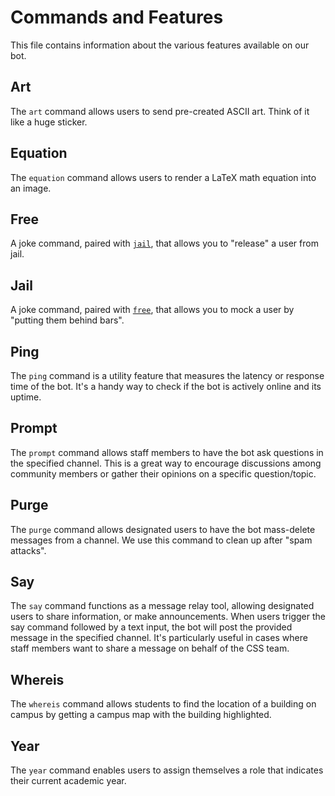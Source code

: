 # Commands and Features

This file contains information about the various features available on our bot.

## Art

The `art` command allows users to send pre-created ASCII art. Think of it like a huge sticker.

## Equation

The `equation` command allows users to render a LaTeX math equation into an image.

## Free

A joke command, paired with [`jail`](#jail), that allows you to "release" a user from jail.

## Jail

A joke command, paired with [`free`](#free), that allows you to mock a user by "putting them behind bars".

## Ping

The `ping` command is a utility feature that measures the latency or response time of the bot. It's a handy way to check if the bot is actively online and its uptime.

## Prompt

The `prompt` command allows staff members to have the bot ask questions in the specified channel. This is a great way to encourage discussions among community members or gather their opinions on a specific question/topic.

## Purge

The `purge` command allows designated users to have the bot mass-delete messages from a channel. We use this command to clean up after "spam attacks".

## Say

The `say` command functions as a message relay tool, allowing designated users to share information, or make announcements. When users trigger the say command followed by a text input, the bot will post the provided message in the specified channel. It's particularly useful in cases where staff members want to share a message on behalf of the CSS team.

## Whereis

The `whereis` command allows students to find the location of a building on campus by getting a campus map with the building highlighted.

## Year

The `year` command enables users to assign themselves a role that indicates their current academic year. 

